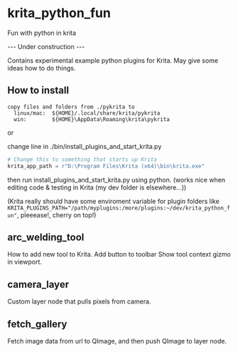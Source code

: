 # krita_python_fun
Fun with python in krita

--- Under construction ---

Contains experimental example python plugins for Krita.
May give some ideas how to do things.

## How to install
```
copy files and folders from ./pykrita to
  linux/mac:  ${HOME}/.local/share/krita/pykrita
  win:        ${HOME}\AppData\Roaming\krita\pykrita
```

or

change line in ./bin/install_plugins_and_start_krita.py
```python
# Change this to something that starts up Krita
krita_app_path = r"D:\Program Files\Krita (x64)\bin\krita.exe"
```
then run install_plugins_and_start_krita.py using python. (works nice when editing code
& testing in Krita (my dev folder is elsewhere...))

(Krita really should have some enviroment variable for plugin folders like
`KRITA_PLUGINS_PATH="/path/myplugins:/more/plugins:~/dev/krita_python_fun"`,
pleeease!, cherry on top!)


## arc_welding_tool
How to add new tool to Krita.
Add button to toolbar
Show tool context gizmo in viewport.

## camera_layer
Custom layer node that pulls pixels from camera.

## fetch_gallery
Fetch image data from url to QImage,
and then push QImage to layer node.
